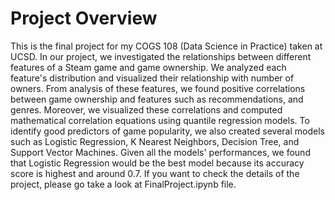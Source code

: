 # Project Overview

This is the final project for my COGS 108 (Data Science in Practice) taken at UCSD. In our project, we investigated the relationships between different features of a Steam game and game ownership. We analyzed each feature's distribution and visualized their relationship with number of owners. From analysis of these features, we found positive correlations between game ownership and features such as recommendations, and genres. Moreover, we visualized these correlations and computed mathematical correlation equations using quantile regression models. To identify good predictors of game popularity, we also created several models such as Logistic Regression, K Nearest Neighbors, Decision Tree, and Support Vector Machines. Given all the models' performances, we found that Logistic Regression would be the best model because its accuracy score is highest and around 0.7. If you want to check the details of the project, please go take a look at FinalProject.ipynb file.
